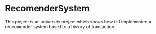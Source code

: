 # RecomenderSystem
This project is an university project which shows how to I implemented a reccomender system based to a history of transaction
